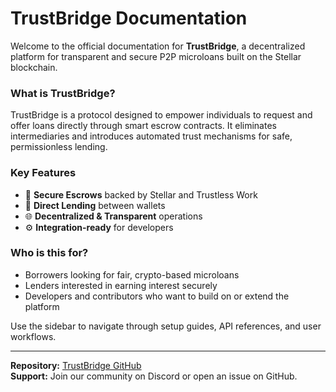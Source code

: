 # TrustBridge Documentation

Welcome to the official documentation for **TrustBridge**, a decentralized platform for transparent and secure P2P microloans built on the Stellar blockchain.

### What is TrustBridge?

TrustBridge is a protocol designed to empower individuals to request and offer loans directly through smart escrow contracts. It eliminates intermediaries and introduces automated trust mechanisms for safe, permissionless lending.

### Key Features

* 🔐 **Secure Escrows** backed by Stellar and Trustless Work
* 💸 **Direct Lending** between wallets
* 🌐 **Decentralized & Transparent** operations
* ⚙️ **Integration-ready** for developers

### Who is this for?

* Borrowers looking for fair, crypto-based microloans
* Lenders interested in earning interest securely
* Developers and contributors who want to build on or extend the platform

Use the sidebar to navigate through setup guides, API references, and user workflows.

***

**Repository:** [TrustBridge GitHub](https://github.com/trustbridgecr)\
**Support:** Join our community on Discord or open an issue on GitHub.
